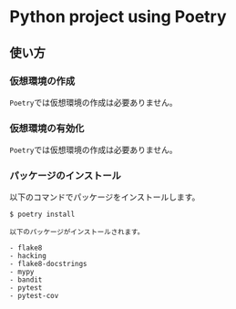 # Python project using Poetry

## 使い方

### 仮想環境の作成

`Poetry`では仮想環境の作成は必要ありません。

### 仮想環境の有効化

`Poetry`では仮想環境の作成は必要ありません。

### パッケージのインストール

以下のコマンドでパッケージをインストールします。

```
$ poetry install

以下のパッケージがインストールされます。

- flake8
- hacking
- flake8-docstrings
- mypy
- bandit
- pytest
- pytest-cov
```

